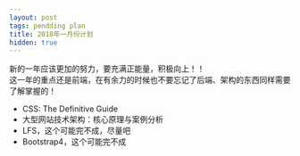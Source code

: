 ```yaml
---
layout: post
tags: pendding plan
title: 2018年一月份计划
hidden: true
---
```


新的一年应该更加的努力，要充满正能量，积极向上！！  
这一年的重点还是前端，在有余力的时候也不要忘记了后端、架构的东西同样需要了解掌握的！  

- CSS: The Definitive Guide
- 大型网站技术架构：核心原理与案例分析
- LFS，这个可能完不成，尽量吧
- Bootstrap4，这个可能完不成



